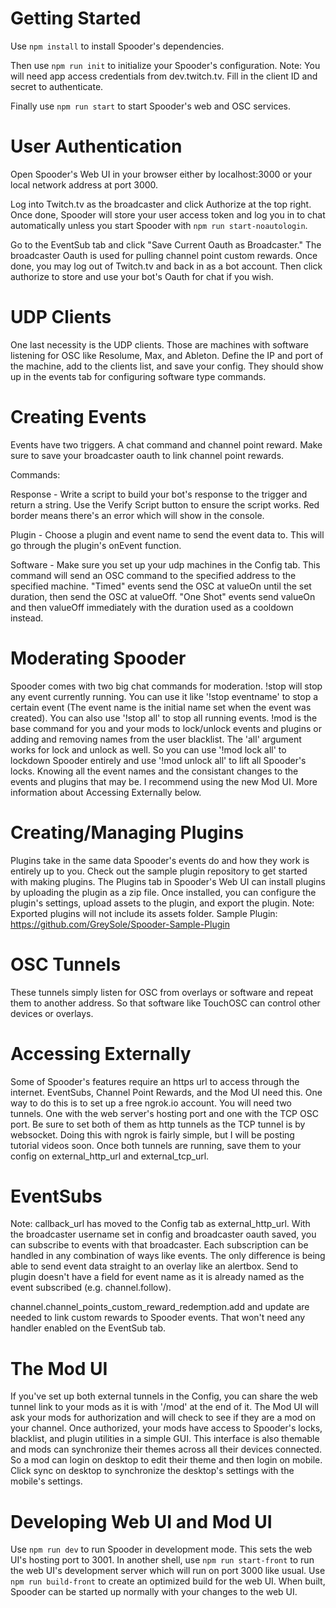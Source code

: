 # Getting Started
Use `npm install` to install Spooder's dependencies.

Then use `npm run init` to initialize your Spooder's configuration.
Note: You will need app access credentials from dev.twitch.tv. Fill in the client ID and secret to authenticate.

Finally use `npm run start` to start Spooder's web and OSC services.

# User Authentication
Open Spooder's Web UI in your browser either by localhost:3000 or your local network address at port 3000.

Log into Twitch.tv as the broadcaster and click Authorize at the top right. Once done, Spooder will store your user access token and log you in to chat automatically unless you start Spooder with `npm run start-noautologin`.

Go to the EventSub tab and click "Save Current Oauth as Broadcaster." The broadcaster Oauth is used for pulling channel point custom rewards. Once done, you may log out of Twitch.tv and back in as a bot account. Then click authorize to store and use your bot's Oauth for chat if you wish.

# UDP Clients
One last necessity is the UDP clients. Those are machines with software listening for OSC like Resolume, Max, and Ableton. Define the IP and port of the machine, add to the clients list, and save your config. They should show up in the events tab for configuring software type commands.

# Creating Events
Events have two triggers. A chat command and channel point reward. Make sure to save your broadcaster oauth to link channel point rewards.

Commands:

Response - Write a script to build your bot's response to the trigger and return a string. Use the Verify Script button to ensure the script works. Red border means there's an error which will show in the console.

Plugin - Choose a plugin and event name to send the event data to. This will go through the plugin's onEvent function.

Software - Make sure you set up your udp machines in the Config tab. This command will send an OSC command to the specified address to the specified machine. "Timed" events send the OSC at valueOn until the set duration, then send the OSC at valueOff. "One Shot" events send valueOn and then valueOff immediately with the duration used as a cooldown instead.

# Moderating Spooder
Spooder comes with two big chat commands for moderation. !stop will stop any event currently running. You can use it like '!stop eventname' to stop a certain event (The event name is the initial name set when the event was created). You can also use '!stop all' to stop all running events. !mod is the base command for you and your mods to lock/unlock events and plugins or adding and removing names from the user blacklist. The 'all' argument works for lock and unlock as well. So you can use '!mod lock all' to lockdown Spooder entirely and use '!mod unlock all' to lift all Spooder's locks. Knowing all the event names and the consistant changes to the events and plugins that may be. I recommend using the new Mod UI. More information about Accessing Externally below.

# Creating/Managing Plugins
Plugins take in the same data Spooder's events do and how they work is entirely up to you. Check out the sample plugin repository to get started with making plugins. The Plugins tab in Spooder's Web UI can install plugins by uploading the plugin as a zip file. Once installed, you can configure the plugin's settings, upload assets to the plugin, and export the plugin. Note: Exported plugins will not include its assets folder.
Sample Plugin: https://github.com/GreySole/Spooder-Sample-Plugin

# OSC Tunnels
These tunnels simply listen for OSC from overlays or software and repeat them to another address. So that software like TouchOSC can control other devices or overlays.

# Accessing Externally
Some of Spooder's features require an https url to access through the internet. EventSubs, Channel Point Rewards, and the Mod UI need this. One way to do this is to set up a free ngrok.io account. You will need two tunnels. One with the web server's hosting port and one with the TCP OSC port. Be sure to set both of them as http tunnels as the TCP tunnel is by websocket. Doing this with ngrok is fairly simple, but I will be posting tutorial videos soon. Once both tunnels are running, save them to your config on external_http_url and external_tcp_url.

# EventSubs
Note: callback_url has moved to the Config tab as external_http_url.
With the broadcaster username set in config and broadcaster oauth saved, you can subscribe to events with that broadcaster. 
Each subscription can be handled in any combination of ways like events. The only difference is being able to send event data straight to an overlay like an alertbox. Send to plugin doesn't have a field for event name as it is already named as the event subscribed (e.g. channel.follow).

channel.channel_points_custom_reward_redemption.add and update are needed to link custom rewards to Spooder events. That won't need any handler enabled on the EventSub tab.

# The Mod UI
If you've set up both external tunnels in the Config, you can share the web tunnel link to your mods as it is with '/mod' at the end of it. The Mod UI will ask your mods for authorization and will check to see if they are a mod on your channel. Once authorized, your mods have access to Spooder's locks, blacklist, and plugin utilities in a simple GUI. This interface is also themable and mods can synchronize their themes across all their devices connected. So a mod can login on desktop to edit their theme and then login on mobile. Click sync on desktop to synchronize the desktop's settings with the mobile's settings.

# Developing Web UI and Mod UI
Use `npm run dev` to run Spooder in development mode. This sets the web UI's hosting port to 3001. In another shell, use `npm run start-front` to run the web UI's development server which will run on port 3000 like usual. Use `npm run build-front` to create an optimized build for the web UI. When built, Spooder can be started up normally with your changes to the web UI.
